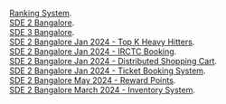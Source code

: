 

[Ranking System](https://leetcode.com/discuss/interview-question/system-design/3866514/Ranking-System-or-Tesco-or-SDE3-or-Bangalore). <br>
[SDE 2 Bangalore](https://leetcode.com/discuss/interview-experience/5559579/Tesco-or-SDE-2-or-Bengaluru/). <br>
[SDE 3 Bangalore](https://leetcode.com/discuss/interview-experience/5193274/Tesco-SDE-3-Bangalore-Offer-(From-5-LPA-to-66LPA-in-6-years)/). <br>
[SDE 2 Bangalore Jan 2024 - Top K Heavy Hitters](https://leetcode.com/discuss/interview-experience/5194043/Tesco-or-SDE-II-or-Interview-Experience-or-January-2024). <br>
[SDE 2 Bangalore Jan 2024 - IRCTC Booking](https://leetcode.com/discuss/interview-experience/5306198/SDE3-or-Tesco-or-Bangalore). <br>
[SDE 2 Bangalore Jan 2024 - Distributed Shopping Cart](https://leetcode.com/discuss/interview-experience/5251355/Tesco-or-SDE3-or-Bangalore-or-may-2024). <br>
[SDE 2 Bangalore Jan 2024 - Ticket Booking System](https://leetcode.com/discuss/interview-experience/3394551/Tesco-or-SDE2-or-Bangalore-or-Feb-2023). <br>
[SDE 2 Bangalore May 2024 - Reward Points](https://leetcode.com/discuss/interview-question/5142404/Tesco-System-Design/). <br>
[SDE 2 Bangalore March 2024 - Inventory System](https://leetcode.com/discuss/interview-experience/4832047/Tesco-or-SDE2). <br>